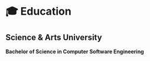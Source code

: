 # 🎓 Education

## Science & Arts University
**Bachelor of Science in Computer Software Engineering**  
